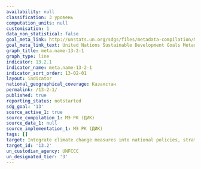 ```yaml
---
availability: null
classification: 3 уровень
computation_units: null
customisation: 1
data_non_statistical: false
goal_meta_link: http://unstats.un.org/sdgs/files/metadata-compilation/Metadata-Goal-13.pdf
goal_meta_link_text: United Nations Sustainable Development Goals Metadata (pdf 759kB)
graph_title: meta.name-13-2-1
graph_type: line
indicator: 13.2.1
indicator_name: meta.name-13-2-1
indicator_sort_order: 13-02-01
layout: indicator
national_geographical_coverage: Казахстан
permalink: /13-2-1/
published: true
reporting_status: notstarted
sdg_goal: '13'
source_active_1: true
source_compilation_1: МЭ РК (ДИК)
source_data_1: null
source_implementation_1: МЭ РК (ДИК)
tags: []
target: Integrate climate change measures into national policies, strategies and planning
target_id: '13.2'
un_custodian_agency: UNFCCC
un_designated_tier: '3'
---
```

